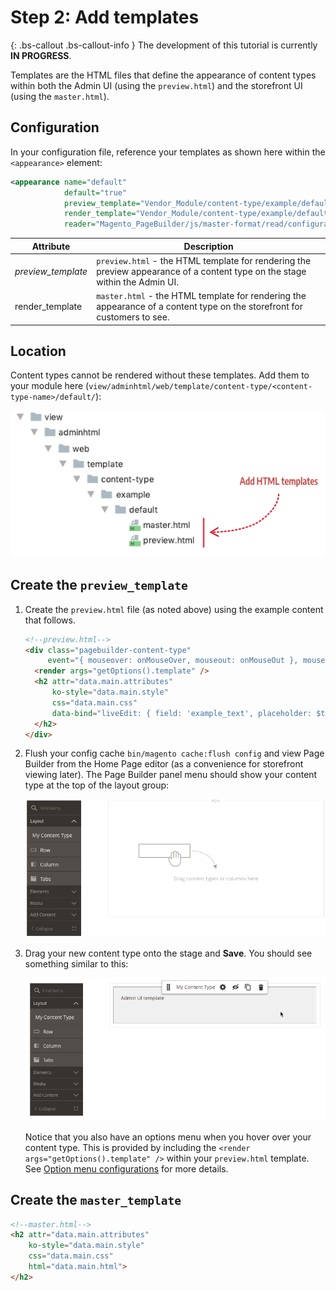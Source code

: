 <!-- {% raw %} -->

# Step 2: Add templates

{: .bs-callout .bs-callout-info }
The development of this tutorial is currently **IN PROGRESS**.

Templates are the HTML files that define the appearance of content types within both the Admin UI (using the `preview.html`) and the storefront UI (using the `master.html`). 

## Configuration

In your configuration file, reference your templates as shown here within the `<appearance>` element:

```xml
<appearance name="default"
            default="true"
            preview_template="Vendor_Module/content-type/example/default/preview"
            render_template="Vendor_Module/content-type/example/default/master"
            reader="Magento_PageBuilder/js/master-format/read/configurable">
```

| Attribute        | Description                                                  |
| ---------------- | ------------------------------------------------------------ |
| *preview_template* | `preview.html` - the HTML template for rendering the preview appearance of a content type on the stage within the Admin UI. |
| render_template  | `master.html` - the HTML template for rendering the appearance of a content type on the storefront for customers to see. |

## Location

Content types cannot be rendered without these templates. Add them to your module here (`view/adminhtml/web/template/content-type/<content-type-name>/default/`):

![Create config file](../images/step2-add-templates.png)


## Create the `preview_template`

1. Create the `preview.html` file (as noted above) using the example content that follows.

    ```html
    <!--preview.html-->
    <div class="pagebuilder-content-type" 
         event="{ mouseover: onMouseOver, mouseout: onMouseOut }, mouseoverBubble: false">
      <render args="getOptions().template" />
      <h2 attr="data.main.attributes" 
          ko-style="data.main.style" 
          css="data.main.css" 
          data-bind="liveEdit: { field: 'example_text', placeholder: $t('Edit Example Text') }">
      </h2>
    </div>
    ```

2. Flush your config cache `bin/magento cache:flush config` and view Page Builder from the Home Page editor (as a convenience for storefront viewing later). The Page Builder panel menu should show your content type at the top of the layout group:

   ![Page Builder Panel Config](../images/create-config-file-1.png) 

3. Drag your new content type onto the stage and **Save**. You should see something similar to this:

    ![Admin preview.html template](../images/drag-content-type-to-stage.png) 

    Notice that you also have an options menu when you hover over your content type. This is provided by including the `<render args="getOptions().template" />` within your `preview.html` template. See [Option menu configurations](option-menu-configurations.md) for more details.

## Create the `master_template`



```html
<!--master.html-->
<h2 attr="data.main.attributes" 
    ko-style="data.main.style" 
    css="data.main.css" 
    html="data.main.html">
</h2>
```




<!-- {% endraw %} -->